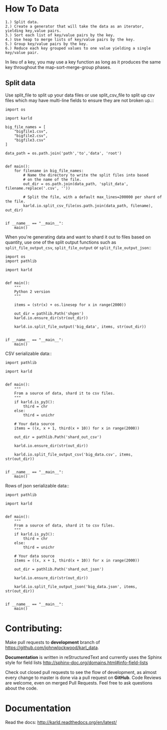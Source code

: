 How To Data
======================

    1.) Split data.
    2.) Create a generator that will take the data as an iterator, yielding key,value pairs.
    3.) Sort each list of key/value pairs by the key.
    4.) Use heap to merge lists of key/value pairs by the key.
    5.) Group key/value pairs by the key.
    6.) Reduce each key grouped values to one value yielding a single key/value pair.

In lieu of a key, you may use a key function as long as it produces the
same key throughout the map-sort-merge-group phases.

Split data
----------------------

Use split_file to split up your data files or use split_csv_file to split up
csv files which may have multi-line fields to ensure they are not broken up.::

    import os

    import karld

    big_file_names = [
        "bigfile1.csv",
        "bigfile2.csv",
        "bigfile3.csv"
    ]

    data_path = os.path.join('path','to','data', 'root')


    def main():
        for filename in big_file_names:
            # Name the directory to write the split files into based
            # on the name of the file.
            out_dir = os.path.join(data_path, 'split_data', filename.replace('.csv', ''))

            # Split the file, with a default max_lines=200000 per shard of the file.
            karld.io.split_csv_file(os.path.join(data_path, filename), out_dir)


    if __name__ == "__main__":
        main()


When you're generating data and want to shard it out to files based on quantity, use
one of the split output functions such as `split_file_output_csv`, `split_file_output` or
`split_file_output_json`::

    import os
    import pathlib

    import karld


    def main():
        """
        Python 2 version
        """

        items = (str(x) + os.linesep for x in range(2000))

        out_dir = pathlib.Path('shgen')
        karld.io.ensure_dir(str(out_dir))

        karld.io.split_file_output('big_data', items, str(out_dir))


    if __name__ == "__main__":
        main()

CSV serializable data::

    import pathlib

    import karld


    def main():
        """
        From a source of data, shard it to csv files.
        """
        if karld.is_py3():
            third = chr
        else:
            third = unichr

        # Your data source
        items = ((x, x + 1, third(x + 10)) for x in range(2000))

        out_dir = pathlib.Path('shard_out_csv')

        karld.io.ensure_dir(str(out_dir))

        karld.io.split_file_output_csv('big_data.csv', items, str(out_dir))


    if __name__ == "__main__":
        main()


Rows of json serializable data::

    import pathlib

    import karld


    def main():
        """
        From a source of data, shard it to csv files.
        """
        if karld.is_py3():
            third = chr
        else:
            third = unichr

        # Your data source
        items = ((x, x + 1, third(x + 10)) for x in range(2000))

        out_dir = pathlib.Path('shard_out_json')

        karld.io.ensure_dir(str(out_dir))

        karld.io.split_file_output_json('big_data.json', items, str(out_dir))


    if __name__ == "__main__":
        main()



Contributing:
==================
Make pull requests to **development** branch of
 https://github.com/johnwlockwood/karl_data.

**Documentation** is written in reStructuredText and currently uses the
 Sphinx style for field
 lists http://sphinx-doc.org/domains.html#info-field-lists

Check out closed pull requests to see the flow of development, as almost
every change to master is done via a pull request on **GitHub**. Code Reviews
are welcome, even on merged Pull Requests. Feel free to ask questions about
the code.

Documentation
========================
Read the docs: http://karld.readthedocs.org/en/latest/
